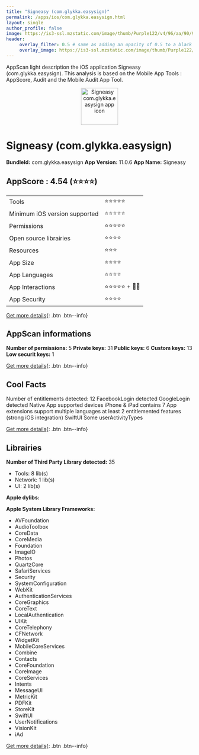 ```yaml
---
title: "Signeasy (com.glykka.easysign)"
permalink: /apps/ios/com.glykka.easysign.html
layout: single
author_profile: false
image: https://is3-ssl.mzstatic.com/image/thumb/Purple122/v4/96/aa/90/96aa906b-359f-5060-89f0-4d7e97584643/AppIcon-0-1x_U007emarketing-0-0-0-6-0-0-85-220.png/512x512bb.jpg
header: 
     overlay_filter: 0.5 # same as adding an opacity of 0.5 to a black background
     overlay_image: https://is3-ssl.mzstatic.com/image/thumb/Purple122/v4/96/aa/90/96aa906b-359f-5060-89f0-4d7e97584643/AppIcon-0-1x_U007emarketing-0-0-0-6-0-0-85-220.png/512x512bb.jpg
---
```

AppScan light description the iOS application Signeasy (com.glykka.easysign). This analysis is based on the Mobile App Tools : AppScore, Audit and the Mobile Audit App Tool.

  
  
<div style="text-align: center;"><img src="https://is3-ssl.mzstatic.com/image/thumb/Purple122/v4/96/aa/90/96aa906b-359f-5060-89f0-4d7e97584643/AppIcon-0-1x_U007emarketing-0-0-0-6-0-0-85-220.png/512x512bb.jpg" width="100" height="100" alt="Signeasy com.glykka.easysign app icon"></div>  
  
# Signeasy (com.glykka.easysign)

**BundleId:** com.glykka.easysign
**App Version:** 11.0.6
**App Name:** Signeasy


## AppScore : 4.54 (⭐️⭐️⭐️⭐️) 

<table>
<tr><td> Tools </td><td> ⭐️⭐️⭐️⭐️⭐️ </td></tr>
<tr><td> Minimum iOS version supported </td><td> ⭐️⭐️⭐️⭐️⭐️ </td></tr>
<tr><td> Permissions </td><td> ⭐️⭐️⭐️⭐️⭐️ </td></tr>
<tr><td> Open source librairies </td><td> ⭐️⭐️⭐️⭐️ </td></tr>
<tr><td> Resources </td><td> ⭐️⭐️⭐️ </td></tr>
<tr><td> App Size </td><td> ⭐️⭐️⭐️⭐️ </td></tr>
<tr><td> App Languages </td><td> ⭐️⭐️⭐️⭐️ </td></tr>
<tr><td> App Interactions </td><td> ⭐️⭐️⭐️⭐️⭐️ + 🌟🌟 </td></tr>
<tr><td> App Security </td><td> ⭐️⭐️⭐️⭐️ </td></tr>
</table>

[Get more details](/pricing.html){: .btn .btn--info}  
  
## AppScan informations 

**Number of permissions:** 5
**Private keys:** 31
**Public keys:** 6
**Custom keys:** 13
**Low securit keys:** 1
  
[Get more details](/pricing.html){: .btn .btn--info}

## Cool Facts

Number of entitlements detected: 12
FacebookLogin detected
GoogleLogin detected
Native App
supported devices iPhone & iPad
contains 7 App extensions
support multiple languages
at least 2 entitlemented features (strong iOS integration)
SwiftUI
Some userActivityTypes
  
[Get more details](/pricing.html){: .btn .btn--info}

## Librairies 
**Number of Third Party Library detected:** 35
- Tools: 8 lib(s)
- Network: 1 lib(s)
- UI: 2 lib(s)

**Apple dylibs:**


**Apple System Library Frameworks:**
- AVFoundation
- AudioToolbox
- CoreData
- CoreMedia
- Foundation
- ImageIO
- Photos
- QuartzCore
- SafariServices
- Security
- SystemConfiguration
- WebKit
- AuthenticationServices
- CoreGraphics
- CoreText
- LocalAuthentication
- UIKit
- CoreTelephony
- CFNetwork
- WidgetKit
- MobileCoreServices
- Combine
- Contacts
- CoreFoundation
- CoreImage
- CoreServices
- Intents
- MessageUI
- MetricKit
- PDFKit
- StoreKit
- SwiftUI
- UserNotifications
- VisionKit
- iAd


  
[Get more details](/pricing.html){: .btn .btn--info}

